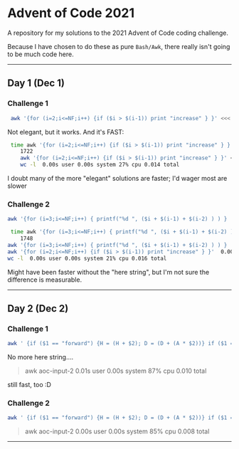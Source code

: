 # Advent of Code 2021

A repository for my solutions to the 2021 Advent of Code coding challenge.

Because I have chosen to do these as pure `Bash/Awk`, there really isn't going to be much code here.

---
## Day 1 (Dec 1)
### Challenge 1

```bash
 awk '{for (i=2;i<=NF;i++) {if ($i > $(i-1)) print "increase" } }' <<< $(cat aoc-input-1 | tr '\n' ' ') | wc -l
```

Not elegant, but it works. And it's FAST:

```bash
 time awk '{for (i=2;i<=NF;i++) {if ($i > $(i-1)) print "increase" } }' <<< $(cat aoc-input-1 | tr '\n' ' ') | wc -l
    1722
    awk '{for (i=2;i<=NF;i++) {if ($i > $(i-1)) print "increase" } }' <<<   0.01s user 0.01s system 105% cpu 0.014 total
    wc -l  0.00s user 0.00s system 27% cpu 0.014 total
```

I doubt many of the more "elegant" solutions are faster; I'd wager most are slower

### Challenge 2

```bash
awk '{for (i=3;i<=NF;i++) { printf("%d ", ($i + $(i-1) + $(i-2) ) ) }  }' <<< $(cat aoc-input-1 | tr '\n' ' ') | awk '{for (i=2;i<=NF;i++) {if ($i > $(i-1)) print "increase" } }' | wc -l
```

```bash
 time awk '{for (i=3;i<=NF;i++) { printf("%d ", ($i + $(i-1) + $(i-2) ) ) }  }' <<< $(cat aoc-input-1 | tr '\n' ' ') | awk '{for (i=2;i<=NF;i++) {if ($i > $(i-1)) print "increase" } }' | wc -l
    1748
awk '{for (i=3;i<=NF;i++) { printf("%d ", ($i + $(i-1) + $(i-2) ) ) }  }' <<<  0.01s user 0.01s system 105% cpu 0.016 total
awk '{for (i=2;i<=NF;i++) {if ($i > $(i-1)) print "increase" } }'  0.00s user 0.00s system 32% cpu 0.017 total
wc -l  0.00s user 0.00s system 21% cpu 0.016 total
```

Might have been faster without the "here string", but I'm not sure the difference is measurable.

---

## Day 2 (Dec 2)
### Challenge 1

```bash
awk ' {if ($1 == "forward") {H = (H + $2); D = (D + (A * $2))} if ($1 == "up") A = (A - $2); if ($1 == "down") A = (A + $2); printf("%s => H=%d D=%d T=%d\n", $0, H, D, H * D) }' aoc-input-2
```

No more here string....

> awk  aoc-input-2  0.01s user 0.00s system 87% cpu 0.010 total

still fast, too :D

### Challenge 2

```bash
awk ' {if ($1 == "forward") {H = (H + $2); D = (D + (A * $2))} if ($1 == "up") A = (A - $2); if ($1 == "down") A = (A + $2); printf("%s => H=%d D=%d T=%d\n", $0, H, D, H * D) }' aoc-input-2
```
> awk  aoc-input-2  0.00s user 0.00s system 85% cpu 0.008 total

---
